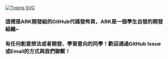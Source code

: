 [![Typing SVG](https://readme-typing-svg.demolab.com?font=Fira+Code&weight=600&size=25&pause=1000&color=A7CFEB&center=true&vCenter=true&width=500&lines=Why+not+all+in+one%3F)](https://git.io/typing-svg)
### 這裡是ARK開發組的GitHub代碼發佈頁，ARK是一個學生自發的開發組織~
### 有任何創意想法或者開發、學習意向的同學！歡迎通過GitHub Issue或Email的方式與我們聯繫！

